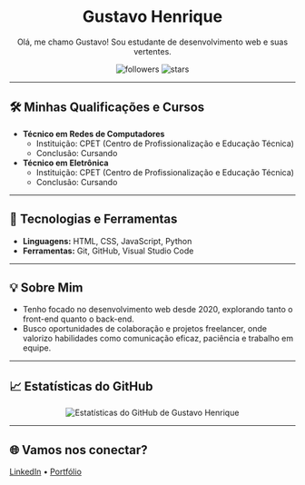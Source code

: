 <h1 align="center">Gustavo Henrique</h1>

<p align="center">
  Olá, me chamo Gustavo! Sou estudante de desenvolvimento web e suas vertentes.
</p>

<div align="center">
  <img src="https://img.shields.io/github/followers/gushenp?style=social" alt="followers"/>
  <img src="https://img.shields.io/github/stars/gushenp?style=social" alt="stars"/>
</div>

---

<h2>🛠️ Minhas Qualificações e Cursos</h2>

<ul>
  <li><strong>Técnico em Redes de Computadores</strong>
    <ul>
      <li>Instituição: CPET (Centro de Profissionalização e Educação Técnica)</li>
      <li>Conclusão: Cursando</li>
    </ul>
  </li>
  
  <li><strong>Técnico em Eletrônica</strong>
    <ul>
      <li>Instituição: CPET (Centro de Profissionalização e Educação Técnica)</li>
      <li>Conclusão: Cursando</li>
    </ul>
  </li>
</ul>

---

<h2>🚀 Tecnologias e Ferramentas</h2>
<ul>
  <li><strong>Linguagens:</strong> HTML, CSS, JavaScript, Python</li>
  <li><strong>Ferramentas:</strong> Git, GitHub, Visual Studio Code</li>
</ul>

---

<h2>💡 Sobre Mim</h2>
<ul>
  <li>Tenho focado no desenvolvimento web desde 2020, explorando tanto o front-end quanto o back-end.</li>
  <li>Busco oportunidades de colaboração e projetos freelancer, onde valorizo habilidades como comunicação eficaz, paciência e trabalho em equipe.</li>
</ul>

---

<h2>📈 Estatísticas do GitHub</h2>
<div align="center">
  <img src="https://github-readme-stats.vercel.app/api?username=gushenp&show_icons=true&theme=radical" alt="Estatísticas do GitHub de Gustavo Henrique"/>
</div>

---

<div>
  <h2>🌐 Vamos nos conectar?</h2>
  <p>
    <a href="https://www.linkedin.com/in/seu-usuario">LinkedIn</a> • 
    <a href="https://seu-portfolio.com">Portfólio</a>
  </p>
</div>
